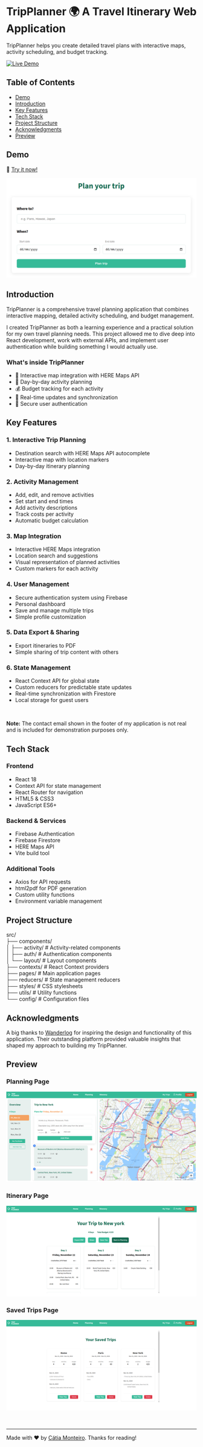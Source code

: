 # TripPlanner 🌍 A Travel Itinerary Web Application

TripPlanner helps you create detailed travel plans with interactive maps, activity scheduling, and budget tracking.

[![Live Demo](https://img.shields.io/badge/demo-live-green.svg)](trip-planner-lovat-seven.vercel.app)

## Table of Contents
- [Demo](#demo)
- [Introduction](#introduction)
- [Key Features](#key-features)
- [Tech Stack](#tech-stack)
- [Project Structure](#project-structure)
- [Acknowledgments](#acknowledgments)
- [Preview](#preview)

## Demo
🔗 [Try it now!](trip-planner-lovat-seven.vercel.app)

![Home Page](public/screenshots/homepage.png)

## Introduction

TripPlanner is a comprehensive travel planning application that combines interactive mapping, detailed activity scheduling, and budget management. 

I created TripPlanner as both a learning experience and a practical solution for my own travel planning needs. This project allowed me to dive deep into React development, work with external APIs, and implement user authentication while building something I would actually use.

### What's inside TripPlanner
- 📍 Interactive map integration with HERE Maps API
- 📅 Day-by-day activity planning
- 💰 Budget tracking for each activity
- 🔄 Real-time updates and synchronization
- 🔐 Secure user authentication


## Key Features

### 1. Interactive Trip Planning
- Destination search with HERE Maps API autocomplete
- Interactive map with location markers
- Day-by-day itinerary planning

### 2. Activity Management
- Add, edit, and remove activities
- Set start and end times
- Add activity descriptions
- Track costs per activity
- Automatic budget calculation

### 3. Map Integration
- Interactive HERE Maps integration
- Location search and suggestions
- Visual representation of planned activities
- Custom markers for each activity

### 4. User Management
- Secure authentication system using Firebase
- Personal dashboard
- Save and manage multiple trips
- Simple profile customization

### 5. Data Export & Sharing
- Export itineraries to PDF
- Simple sharing of trip content with others

### 6. State Management
- React Context API for global state
- Custom reducers for predictable state updates
- Real-time synchronization with Firestore
- Local storage for guest users

<br>

**Note:** The contact email shown in the footer of my application is not real and is included for demonstration purposes only.

## Tech Stack

### Frontend
- React 18
- Context API for state management
- React Router for navigation
- HTML5 & CSS3
- JavaScript ES6+

### Backend & Services
- Firebase Authentication
- Firebase Firestore
- HERE Maps API
- Vite build tool

### Additional Tools
- Axios for API requests
- html2pdf for PDF generation
- Custom utility functions
- Environment variable management

## Project Structure

src/   
├── components/   
│ ├── activity/ # Activity-related components   
│ ├── auth/ # Authentication components   
│ └── layout/ # Layout components   
├── contexts/ # React Context providers    
├── pages/ # Main application pages    
├── reducers/ # State management reducers   
├── styles/ # CSS stylesheets   
├── utils/ # Utility functions   
└── config/ # Configuration files   

## Acknowledgments

A big thanks to [Wanderlog](https://wanderlog.com) for inspiring the design and functionality of this application. Their outstanding platform provided valuable insights that shaped my approach to building my TripPlanner.

## Preview

### Planning Page
![Planning Page](public/screenshots/planningpage.png)

### Itinerary Page
![Itinerary Page](public/screenshots/itinerarypage.png)

### Saved Trips Page
![Saved Trips Page](public/screenshots/savedtripspage.png)

<br>

---
Made with ❤️ by [Cátia Monteiro](https://github.com/diecatiamonteiro). Thanks for reading!